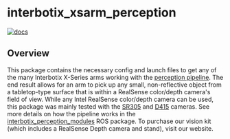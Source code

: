 # interbotix_xsarm_perception

[![docs](https://trossenrobotics.com/docs/docs_button.svg)](https://docs.trossenrobotics.com/interbotix_xsarms_docs/ros2_packages/perception_pipeline_configuration.html)

## Overview

This package contains the necessary config and launch files to get any of the many Interbotix X-Series arms working with the [perception pipeline](https://industrial-training-master.readthedocs.io/en/melodic/_source/session5/Building-a-Perception-Pipeline.html). The end result allows for an arm to pick up any small, non-reflective object from a tabletop-type surface that is within a RealSense color/depth camera's field of view. While any Intel RealSense color/depth camera can be used, this package was mainly tested with the [SR305](https://www.intelrealsense.com/depth-camera-sr305/) and [D415](https://www.intelrealsense.com/depth-camera-d415/) cameras. See more details on how the pipeline works in the [interbotix_perception_modules](https://github.com/Interbotix/interbotix_ros_toolboxes/tree/galactic/interbotix_perception_toolbox/interbotix_perception_modules) ROS package. To purchase our vision kit (which includes a RealSense Depth camera and stand), visit our website.
